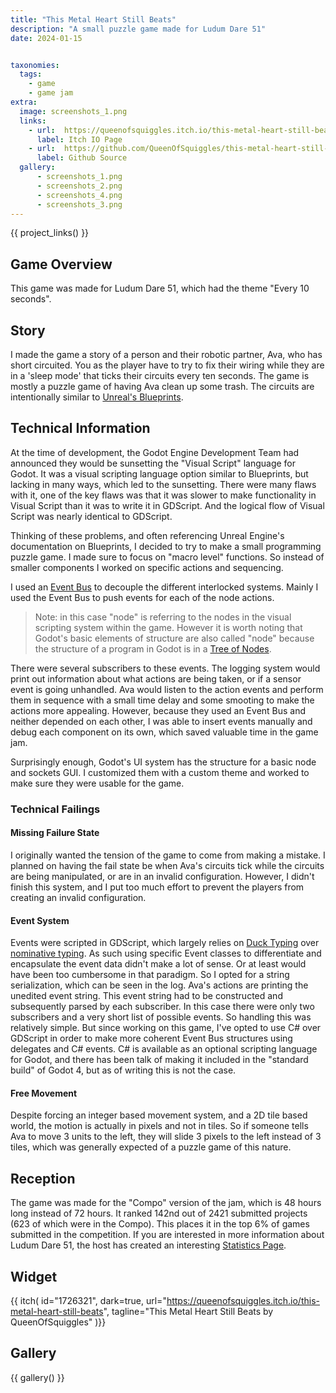```yaml
---
title: "This Metal Heart Still Beats"
description: "A small puzzle game made for Ludum Dare 51"
date: 2024-01-15


taxonomies:
  tags:
    - game
    - game jam
extra:
  image: screenshots_1.png
  links:
    - url: 	https://queenofsquiggles.itch.io/this-metal-heart-still-beats
      label: Itch IO Page
    - url:	https://github.com/QueenOfSquiggles/this-metal-heart-still-beats
      label: Github Source
  gallery:
      - screenshots_1.png
      - screenshots_2.png
      - screenshots_4.png
      - screenshots_3.png
---
```

{{  project_links() }}

## Game Overview

This game was made for Ludum Dare 51, which had the theme "Every 10 seconds".

## Story

I made the game a story of a person and their robotic partner, Ava, who has short circuited. You as the player have to try to fix their wiring while they are in a 'sleep mode' that ticks their circuits every ten seconds. The game is mostly a puzzle game of having Ava clean up some trash. The circuits are intentionally similar to [Unreal's Blueprints](https://dev.epicgames.com/documentation/en-us/unreal-engine/blueprints-visual-scripting-in-unreal-engine?application_version=5.1).

## Technical Information

At the time of development, the Godot Engine Development Team had announced they would be sunsetting the "Visual Script" language for Godot. It was a visual scripting language option similar to Blueprints, but lacking in many ways, which led to the sunsetting. There were many flaws with it, one of the key flaws was that it was slower to make functionality in Visual Script than it was to write it in GDScript. And the logical flow of Visual Script was nearly identical to GDScript.

Thinking of these problems, and often referencing Unreal Engine's documentation on Blueprints, I decided to try to make a small programming puzzle game. I made sure to focus on "macro level" functions. So instead of smaller components I worked on specific actions and sequencing.

I used an [Event Bus](https://dzone.com/articles/design-patterns-event-bus) to decouple the different interlocked systems. Mainly I used the Event Bus to push events for each of the node actions.

> Note: in this case "node" is referring to the nodes in the visual scripting system within the game. However it is worth noting that Godot's basic elements of structure are also called "node" because the structure of a program in Godot is in a [Tree of Nodes](https://docs.godotengine.org/en/stable/tutorials/scripting/scene_tree.html).

There were several subscribers to these events. The logging system would print out information about what actions are being taken, or if a sensor event is going unhandled. Ava would listen to the action events and perform them in sequence with a small time delay and some smooting to make the actions more appealing. However, because they used an Event Bus and neither depended on each other, I was able to insert events manually and debug each component on its own, which saved valuable time in the game jam.

Surprisingly enough, Godot's UI system has the structure for a basic node and sockets GUI. I customized them with a custom theme and worked to make sure they were usable for the game.

### Technical Failings

#### Missing Failure State

I originally wanted the tension of the game to come from making a mistake. I planned on having the fail state be when Ava's circuits tick while the circuits are being manipulated, or are in an invalid configuration. However, I didn't finish this system, and I put too much effort to prevent the players from creating an invalid configuration.

#### Event System

Events were scripted in GDScript, which largely relies on [Duck Typing](https://en.wikipedia.org/wiki/Duck_typing) over [nominative typing](https://en.wikipedia.org/wiki/Nominal_type_system). As such using specific Event classes to differentiate and encapsulate the event data didn't make a lot of sense. Or at least would have been too cumbersome in that paradigm. So I opted for a string serialization, which can be seen in the log. Ava's actions are printing the unedited event string. This event string had to be constructed and subsequently parsed by each subscriber. In this case there were only two subscribers and a very short list of possible events. So handling this was relatively simple. But since working on this game, I've opted to use C# over GDScript in order to make more coherent Event Bus structures using delegates and C# events. C# is available as an optional scripting language for Godot, and there has been talk of making it included in the "standard build" of Godot 4, but as of writing this is not the case.

#### Free Movement

Despite forcing an integer based movement system, and a 2D tile based world, the motion is actually in pixels and not in tiles. So if someone tells Ava to move 3 units to the left, they will slide 3 pixels to the left instead of 3 tiles, which was generally expected of a puzzle game of this nature.

## Reception

The game was made for the "Compo" version of the jam, which is 48 hours long instead of 72 hours. It ranked 142nd out of 2421 submitted projects (623 of which were in the Compo). This places it in the top 6% of games submitted in the competition. If you are interested in more information about Ludum Dare 51, the host has created an interesting [Statistics Page](https://ldjam.com/events/ludum-dare/51/stats).

## Widget

{{ itch(
  id="1726321",
  dark=true,
  url="<https://queenofsquiggles.itch.io/this-metal-heart-still-beats>",
  tagline="This Metal Heart Still Beats by QueenOfSquiggles"
)}}

## Gallery

{{ gallery() }}
